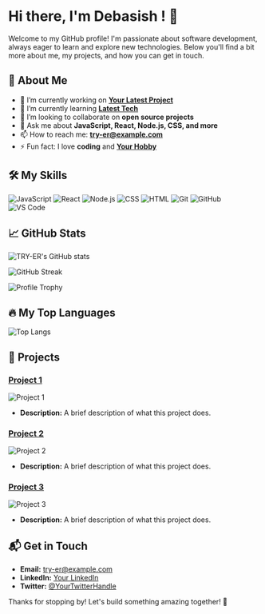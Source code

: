# Hi there, I'm Debasish ! 👋

Welcome to my GitHub profile! I'm passionate about software development, always eager to learn and explore new technologies. Below you'll find a bit more about me, my projects, and how you can get in touch.

## 🚀 About Me

- 🔭 I’m currently working on **[Your Latest Project](https://github.com/TRY-ER/Your-Latest-Project)**
- 🌱 I’m currently learning **[Latest Tech](https://link-to-tech-resource)**
- 👯 I’m looking to collaborate on **open source projects**
- 💬 Ask me about **JavaScript, React, Node.js, CSS, and more**
- 📫 How to reach me: **[try-er@example.com](mailto:try-er@example.com)**
- ⚡ Fun fact: I love **coding** and **[Your Hobby](https://link-to-hobby-resource)**

## 🛠️ My Skills

![JavaScript](https://img.shields.io/badge/-JavaScript-000?&logo=JavaScript)
![React](https://img.shields.io/badge/-React-000?&logo=React)
![Node.js](https://img.shields.io/badge/-Node.js-000?&logo=Node.js)
![CSS](https://img.shields.io/badge/-CSS-000?&logo=CSS3)
![HTML](https://img.shields.io/badge/-HTML-000?&logo=HTML5)
![Git](https://img.shields.io/badge/-Git-000?&logo=Git)
![GitHub](https://img.shields.io/badge/-GitHub-000?&logo=GitHub)
![VS Code](https://img.shields.io/badge/-VS%20Code-000?&logo=Visual%20Studio%20Code)

## 📈 GitHub Stats

![TRY-ER's GitHub stats](https://github-readme-stats.vercel.app/api?username=TRY-ER&show_icons=true&theme=radical)

![GitHub Streak](https://github-readme-streak-stats.herokuapp.com/?user=TRY-ER&theme=radical)

![Profile Trophy](https://github-profile-trophy.vercel.app/?username=TRY-ER&theme=radical)

## 🔥 My Top Languages

![Top Langs](https://github-readme-stats.vercel.app/api/top-langs/?username=TRY-ER&layout=compact&theme=radical)

## 📂 Projects

### [Project 1](https://github.com/TRY-ER/Project-1)
![Project 1](https://img.shields.io/github/stars/TRY-ER/Project-1?style=social)
- **Description:** A brief description of what this project does.

### [Project 2](https://github.com/TRY-ER/Project-2)
![Project 2](https://img.shields.io/github/stars/TRY-ER/Project-2?style=social)
- **Description:** A brief description of what this project does.

### [Project 3](https://github.com/TRY-ER/Project-3)
![Project 3](https://img.shields.io/github/stars/TRY-ER/Project-3?style=social)
- **Description:** A brief description of what this project does.

## 📬 Get in Touch

- **Email:** [try-er@example.com](mailto:try-er@example.com)
- **LinkedIn:** [Your LinkedIn](https://www.linkedin.com/in/your-profile)
- **Twitter:** [@YourTwitterHandle](https://twitter.com/YourTwitterHandle)

Thanks for stopping by! Let's build something amazing together! 🚀

